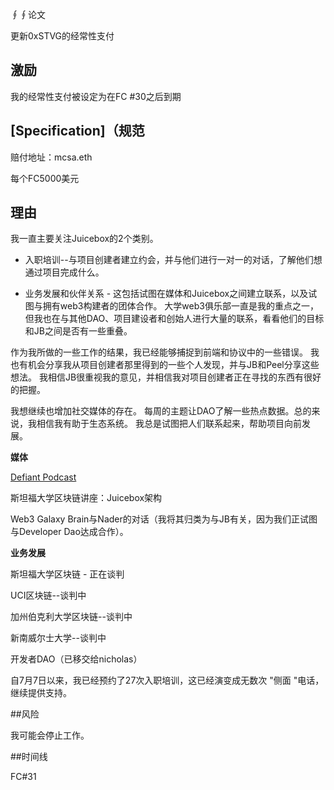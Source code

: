 ∮∮论文

更新0xSTVG的经常性支付

## 激励

我的经常性支付被设定为在FC #30之后到期

## [Specification]（规范

赔付地址：mcsa.eth

每个FC5000美元

## 理由

我一直主要关注Juicebox的2个类别。

- 入职培训--与项目创建者建立约会，并与他们进行一对一的对话，了解他们想通过项目完成什么。  

- 业务发展和伙伴关系 - 这包括试图在媒体和Juicebox之间建立联系，以及试图与拥有web3构建者的团体合作。  大学web3俱乐部一直是我的重点之一，但我也在与其他DAO、项目建设者和创始人进行大量的联系，看看他们的目标和JB之间是否有一些重叠。  

作为我所做的一些工作的结果，我已经能够捕捉到前端和协议中的一些错误。  我也有机会分享我从项目创建者那里得到的一些个人发现，并与JB和Peel分享这些想法。  我相信JB很重视我的意见，并相信我对项目创建者正在寻找的东西有很好的把握。  

我想继续也增加社交媒体的存在。  每周的主题让DAO了解一些热点数据。总的来说，我相信我有助于生态系统。  我总是试图把人们联系起来，帮助项目向前发展。  

**媒体**

[Defiant Podcast](https://www.youtube.com/watch?v=ObYlVZfO3sY)

斯坦福大学区块链讲座：Juicebox架构

Web3 Galaxy Brain与Nader的对话（我将其归类为与JB有关，因为我们正试图与Developer Dao达成合作）。

**业务发展**

斯坦福大学区块链 - 正在谈判

UCI区块链--谈判中

加州伯克利大学区块链--谈判中

新南威尔士大学--谈判中

开发者DAO（已移交给nicholas）

自7月7日以来，我已经预约了27次入职培训，这已经演变成无数次 "侧面 "电话，继续提供支持。

##风险

我可能会停止工作。  

##时间线

FC#31
